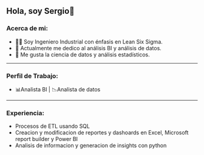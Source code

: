 ## Hola, soy Sergio👋

### Acerca de mi:

- 👨‍🎓 Soy Ingeniero Industrial con énfasis en Lean Six Sigma.
- 🔭 Actualmente me dedico al análisis BI y análisis de datos.
- 🌱 Me gusta la ciencia de datos y análisis estadísticos.
____
### Perfil de Trabajo:

- 📊Analista BI | 📉Analista de datos 
____
### Experiencia:

- Procesos de ETL usando SQL
- Creacion y modificacion de reportes y dashoards en Excel, Microsoft report builder y Power BI
- Analisis de informacion y generacion de insights con python



